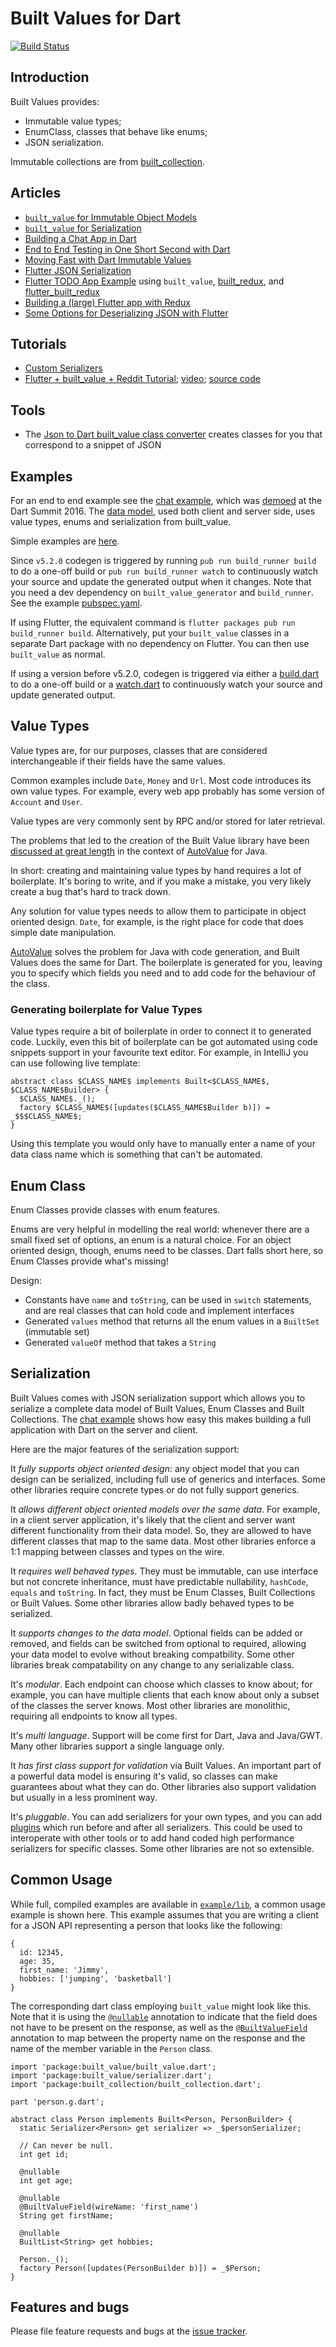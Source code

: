 # Built Values for Dart
[![Build Status](https://travis-ci.org/google/built_value.dart.svg?branch=master)](https://travis-ci.org/google/built_value.dart)
## Introduction

Built Values provides:

- Immutable value types;
- EnumClass, classes that behave like enums;
- JSON serialization.

Immutable collections are from
[built_collection](https://github.com/google/built_collection.dart#built-collections-for-dart).

## Articles

- [`built_value` for Immutable Object Models](https://medium.com/@davidmorgan_14314/darts-built-value-for-immutable-object-models-83e2497922d4#.48dyezxcl)
- [`built_value` for Serialization](https://medium.com/@davidmorgan_14314/darts-built-value-for-serialization-f5db9d0f4159#.h12y94wu7)
- [Building a Chat App in Dart](https://medium.com/@davidmorgan_14314/building-a-chat-app-in-dart-815fcd0e5a31#.ku4vtbmk2)
- [End to End Testing in One Short Second with Dart](https://medium.com/@davidmorgan_14314/end-to-end-testing-in-one-short-second-with-dart-e699c8146fd6#.c7xfxohg4)
- [Moving Fast with Dart Immutable Values](https://medium.com/@davidmorgan_14314/moving-fast-with-dart-immutable-values-1e717925fafb)
- [Flutter JSON Serialization](https://aloisdeniel.github.io/flutter-json-serialization/)
- [Flutter TODO App Example](https://gitlab.com/brianegan/flutter_architecture_samples/tree/master/example/built_redux)
  using `built_value`, [built_redux](https://pub.dartlang.org/packages/built_redux), and [flutter_built_redux](https://pub.dartlang.org/packages/flutter_built_redux)
- [Building a (large) Flutter app with Redux](https://hillelcoren.com/2018/06/01/building-a-large-flutter-app-with-redux/)
- [Some Options for Deserializing JSON with Flutter](https://medium.com/flutter-io/some-options-for-deserializing-json-with-flutter-7481325a4450)

## Tutorials

 - [Custom Serializers](https://medium.com/@solid.goncalo/creating-custom-built-value-serializers-with-builtvalueserializer-46a52c75d4c5)
 - [Flutter + built_value + Reddit Tutorial](https://steemit.com/utopian-io/@tensor/building-immutable-models-with-built-value-and-built-collection-in-dart-s-flutter-framework);
   [video](https://www.youtube.com/watch?v=hNbOSSgpneI);
   [source code](https://github.com/tensor-programming/built_flutter_tutorial)
   
## Tools

 - The [Json to Dart built_value class converter](https://charafau.github.io/json2builtvalue/) creates classes for you that correspond to a snippet of JSON

## Examples

For an end to end example see the
[chat example](https://github.com/google/built_value.dart/tree/master/chat_example), which was
[demoed](https://www.youtube.com/watch?v=TMeJxWltoVo) at the Dart Summit 2016.
The
[data model](https://github.com/google/built_value.dart/blob/master/chat_example/lib/data_model/data_model.dart),
used both client and server side, uses value types, enums and serialization from
built_value.

Simple examples are
[here](https://github.com/google/built_value.dart/tree/master/example/lib/example.dart).

Since `v5.2.0` codegen is triggered by running `pub run build_runner build` to
do a one-off build or `pub run build_runner watch` to continuously watch your
source and update the generated output when it changes. Note that you need a
dev dependency on `built_value_generator` and `build_runner`. See the example
[pubspec.yaml](https://github.com/google/built_value.dart/blob/master/example/pubspec.yaml).

If using Flutter, the equivalent command is `flutter packages pub run build_runner build`.
Alternatively, put your `built_value` classes in a separate Dart package with no dependency
on Flutter. You can then use `built_value` as normal.

If using a version before v5.2.0, codegen is triggered via either a
[build.dart](https://github.com/google/built_value.dart/blob/92783c27a08ac3c73f28bb08736b9d4a30fa3b7e/example/tool/build.dart)
to do a one-off build or a
[watch.dart](https://github.com/google/built_value.dart/blob/92783c27a08ac3c73f28bb08736b9d4a30fa3b7e/example/tool/watch.dart)
to continuously watch your source and update generated output.

## Value Types

Value types are, for our purposes, classes that are considered
interchangeable if their fields have the same values.

Common examples include `Date`, `Money` and `Url`. Most code introduces
its own value types. For example, every web app probably has some
version of `Account` and `User`.

Value types are very commonly sent by RPC and/or stored for later
retrieval.

The problems that led to the creation of the Built Value library have
been
[discussed at great length](https://docs.google.com/presentation/d/14u_h-lMn7f1rXE1nDiLX0azS3IkgjGl5uxp5jGJ75RE/edit)
in the context of
[AutoValue](https://github.com/google/auto/tree/master/value#autovalue)
for Java.

In short: creating and maintaining value types by hand requires a lot of
boilerplate. It's boring to write, and if you make a mistake, you very
likely create a bug that's hard to track down.

Any solution for value types needs to allow them to participate in object
oriented design. `Date`, for example, is the right place for code that
does simple date manipulation.

[AutoValue](https://github.com/google/auto/tree/master/value#autovalue)
solves the problem for Java with code generation, and Built Values does
the same for Dart. The boilerplate is generated for you, leaving you to
specify which fields you need and to add code for the behaviour of the
class.

### Generating boilerplate for Value Types

Value types require a bit of boilerplate in order to connect it to generated
code. Luckily, even this bit of boilerplate can be got automated using code
snippets support in your favourite text editor. For example, in IntelliJ you
can use following live template:

```
abstract class $CLASS_NAME$ implements Built<$CLASS_NAME$, $CLASS_NAME$Builder> {
  $CLASS_NAME$._();
  factory $CLASS_NAME$([updates($CLASS_NAME$Builder b)]) = _$$$CLASS_NAME$;
}
```

Using this template you would only have to manually enter a name of your data
class name which is something that can't be automated.

## Enum Class

Enum Classes provide classes with enum features.

Enums are very helpful in modelling the real world: whenever there are a
small fixed set of options, an enum is a natural choice. For an object
oriented design, though, enums need to be classes. Dart falls short here,
so Enum Classes provide what's missing!

Design:

- Constants have `name` and `toString`, can be used in `switch` statements,
  and are real classes that can hold code and implement interfaces
- Generated `values` method that returns all the enum values in a `BuiltSet` (immutable set)
- Generated `valueOf` method that takes a `String`

## Serialization

Built Values comes with JSON serialization support which allows you to
serialize a complete data model of Built Values, Enum Classes and
Built Collections. The
[chat example](https://github.com/google/built_value.dart/tree/master/chat_example) shows 
how easy this makes building a full application with Dart on the server and
client.

Here are the major features of the serialization support:

It _fully supports object oriented design_: any object model that you can 
design can be serialized, including full use of generics and interfaces.
Some other libraries require concrete types or do not fully support generics.

It _allows different object oriented models over the same data_. For
example, in a client server application, it's likely that the client and server
want different functionality from their data model. So, they are allowed to have
different classes that map to the same data. Most other libraries enforce a 1:1
mapping between classes and types on the wire.

It _requires well behaved types_. They must be immutable, can use
interface but not concrete inheritance, must have predictable nullability,
`hashCode`, `equals` and `toString`. In fact, they must be Enum Classes, Built
Collections or Built Values. Some other libraries allow badly behaved types to
be serialized.

It _supports changes to the data model_. Optional fields can be added or
removed, and fields can be switched from optional to required, allowing your
data model to evolve without breaking compatbility. Some other libraries break
compatability on any change to any serializable class.

It's _modular_. Each endpoint can choose which classes to know about;
for example, you can have multiple clients that each know about only a subset of
the classes the server knows. Most other libraries are monolithic, requiring all
endpoints to know all types.

It's _multi language_. Support will be come first for Dart, Java and
Java/GWT. Many other libraries support a single language only.

It _has first class support for validation_ via Built Values. An important 
part of a powerful data model is ensuring it's valid, so classes can make
guarantees about what they can do. Other libraries also support validation
but usually in a less prominent way.

It's _pluggable_. You can add serializers for your own types, and you can add
[plugins](https://github.com/google/built_value.dart/blob/master/built_value/lib/standard_json_plugin.dart)
which run before and after all serializers. This could be used to
interoperate with other tools or to add hand coded high performance serializers
for specific classes. Some other libraries are not so extensible.

## Common Usage

While full, compiled examples are available in
[`example/lib`](https://github.com/google/built_value.dart/tree/master/example/lib),
a common usage example is shown here. This example assumes that you are writing
a client for a JSON API representing a person that looks like the following:

```
{
  id: 12345,
  age: 35,
  first_name: 'Jimmy',
  hobbies: ['jumping', 'basketball']
}
```

The corresponding dart class employing `built_value` might look like this. Note
that it is using the
[`@nullable`](https://pub.dartlang.org/documentation/built_value/latest/built_value/nullable-constant.html)
annotation to indicate that the field does not have to be present on the
response, as well as the
[`@BuiltValueField`](https://pub.dartlang.org/documentation/built_value/latest/built_value/BuiltValueField-class.html)
annotation to map between the property name on the response and the name of the
member variable in the `Person` class.

```
import 'package:built_value/built_value.dart';
import 'package:built_value/serializer.dart';
import 'package:built_collection/built_collection.dart';

part 'person.g.dart';

abstract class Person implements Built<Person, PersonBuilder> {
  static Serializer<Person> get serializer => _$personSerializer;

  // Can never be null.
  int get id;

  @nullable
  int get age;

  @nullable
  @BuiltValueField(wireName: 'first_name')
  String get firstName;

  @nullable
  BuiltList<String> get hobbies;

  Person._();
  factory Person([updates(PersonBuilder b)]) = _$Person;
}
```

## Features and bugs

Please file feature requests and bugs at the [issue tracker][tracker].

[tracker]: https://github.com/google/built_value.dart/issues
